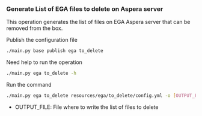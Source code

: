 ### Generate List of EGA files to delete on Aspera server
This operation generates the list of files on EGA Aspera server that can be removed from the box.

Publish the configuration file
```bash
./main.py base publish ega to_delete
```

Need help to run the operation
```bash
./main.py ega to_delete -h
```

Run the command
```bash
./main.py ega to_delete resources/ega/to_delete/config.yml -o [OUTPUT_FILE]
```
- OUTPUT_FILE: File where to write the list of files to delete
